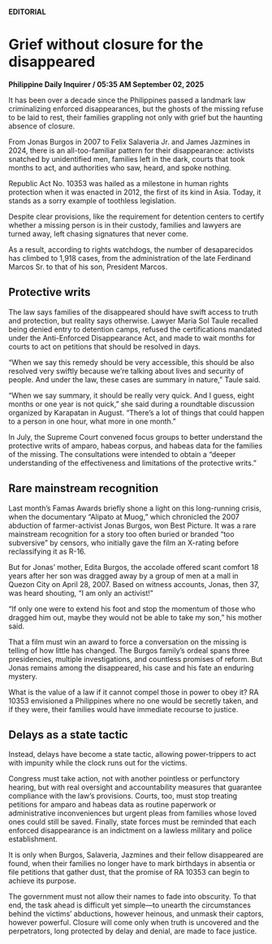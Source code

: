 **EDITORIAL**

# Grief without closure for the disappeared

****Philippine Daily Inquirer / 05:35 AM September 02, 2025****

It has been over a decade since the Philippines passed a landmark law criminalizing enforced disappearances, but the ghosts of the missing refuse to be laid to rest, their families grappling not only with grief but the haunting absence of closure.

From Jonas Burgos in 2007 to Felix Salaveria Jr. and James Jazmines in 2024, there is an all-too-familiar pattern for their disappearance: activists snatched by unidentified men, families left in the dark, courts that took months to act, and authorities who saw, heard, and spoke nothing.

Republic Act No. 10353 was hailed as a milestone in human rights protection when it was enacted in 2012, the first of its kind in Asia. Today, it stands as a sorry example of toothless legislation.

Despite clear provisions, like the requirement for detention centers to certify whether a missing person is in their custody, families and lawyers are turned away, left chasing signatures that never come.

As a result, according to rights watchdogs, the number of desaparecidos has climbed to 1,918 cases, from the administration of the late Ferdinand Marcos Sr. to that of his son, President Marcos.

## Protective writs

The law says families of the disappeared should have swift access to truth and protection, but reality says otherwise. Lawyer Maria Sol Taule recalled being denied entry to detention camps, refused the certifications mandated under the Anti-Enforced Disappearance Act, and made to wait months for courts to act on petitions that should be resolved in days.

“When we say this remedy should be very accessible, this should be also resolved very swiftly because we’re talking about lives and security of people. And under the law, these cases are summary in nature,” Taule said.

“When we say summary, it should be really very quick. And I guess, eight months or one year is not quick,” she said during a roundtable discussion organized by Karapatan in August. “There’s a lot of things that could happen to a person in one hour, what more in one month.”

In July, the Supreme Court convened focus groups to better understand the protective writs of amparo, habeas corpus, and habeas data for the families of the missing. The consultations were intended to obtain a “deeper understanding of the effectiveness and limitations of the protective writs.”

## Rare mainstream recognition

Last month’s Famas Awards briefly shone a light on this long-running crisis, when the documentary “Alipato at Muog,” which chronicled the 2007 abduction of farmer-activist Jonas Burgos, won Best Picture. It was a rare mainstream recognition for a story too often buried or branded “too subversive” by censors, who initially gave the film an X-rating before reclassifying it as R-16.

But for Jonas’ mother, Edita Burgos, the accolade offered scant comfort 18 years after her son was dragged away by a group of men at a mall in Quezon City on April 28, 2007. Based on witness accounts, Jonas, then 37, was heard shouting, “I am only an activist!”

“If only one were to extend his foot and stop the momentum of those who dragged him out, maybe they would not be able to take my son,” his mother said.

That a film must win an award to force a conversation on the missing is telling of how little has changed. The Burgos family’s ordeal spans three presidencies, multiple investigations, and countless promises of reform. But Jonas remains among the disappeared, his case and his fate an enduring mystery.

What is the value of a law if it cannot compel those in power to obey it? RA 10353 envisioned a Philippines where no one would be secretly taken, and if they were, their families would have immediate recourse to justice.

## Delays as a state tactic

Instead, delays have become a state tactic, allowing power-trippers to act with impunity while the clock runs out for the victims.

Congress must take action, not with another pointless or perfunctory hearing, but with real oversight and accountability measures that guarantee compliance with the law’s provisions. Courts, too, must stop treating petitions for amparo and habeas data as routine paperwork or administrative inconveniences but urgent pleas from families whose loved ones could still be saved. Finally, state forces must be reminded that each enforced disappearance is an indictment on a lawless military and police establishment.

It is only when Burgos, Salaveria, Jazmines and their fellow disappeared are found, when their families no longer have to mark birthdays in absentia or file petitions that gather dust, that the promise of RA 10353 can begin to achieve its purpose.

The government must not allow their names to fade into obscurity. To that end, the task ahead is difficult yet simple—to unearth the circumstances behind the victims’ abductions, however heinous, and unmask their captors, however powerful. Closure will come only when truth is uncovered and the perpetrators, long protected by delay and denial, are made to face justice.